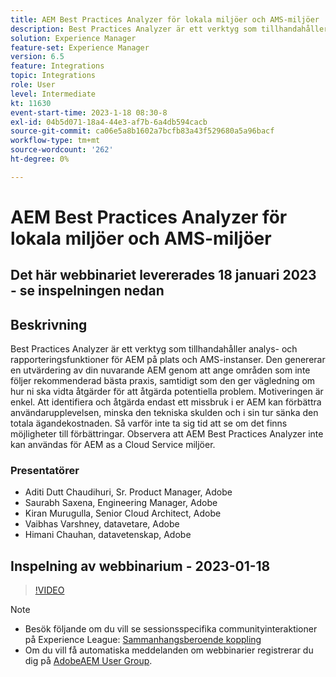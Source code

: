 ```yaml
---
title: AEM Best Practices Analyzer för lokala miljöer och AMS-miljöer
description: Best Practices Analyzer är ett verktyg som tillhandahåller analys- och rapporteringsfunktioner för AEM på plats och AMS-instanser. Den genererar en utvärdering av din nuvarande AEM genom att ange områden som inte följer rekommenderad bästa praxis, samtidigt som den ger vägledning om hur ni ska vidta åtgärder för att åtgärda potentiella problem.
solution: Experience Manager
feature-set: Experience Manager
version: 6.5
feature: Integrations
topic: Integrations
role: User
level: Intermediate
kt: 11630
event-start-time: 2023-1-18 08:30-8
exl-id: 04b5d071-18a4-44e3-af7b-6a4db594cacb
source-git-commit: ca06e5a8b1602a7bcfb83a43f529680a5a96bacf
workflow-type: tm+mt
source-wordcount: '262'
ht-degree: 0%

---
```


# AEM Best Practices Analyzer för lokala miljöer och AMS-miljöer

## Det här webbinariet levererades 18 januari 2023 - se inspelningen nedan

## Beskrivning

Best Practices Analyzer är ett verktyg som tillhandahåller analys- och rapporteringsfunktioner för AEM på plats och AMS-instanser. Den genererar en utvärdering av din nuvarande AEM genom att ange områden som inte följer rekommenderad bästa praxis, samtidigt som den ger vägledning om hur ni ska vidta åtgärder för att åtgärda potentiella problem. Motiveringen är enkel. Att identifiera och åtgärda endast ett missbruk i er AEM kan förbättra användarupplevelsen, minska den tekniska skulden och i sin tur sänka den totala ägandekostnaden. Så varför inte ta sig tid att se om det finns möjligheter till förbättringar.
Observera att AEM Best Practices Analyzer inte kan användas för AEM as a Cloud Service miljöer.

### Presentatörer

* Aditi Dutt Chaudihuri, Sr. Product Manager, Adobe
* Saurabh Saxena, Engineering Manager, Adobe
* Kiran Murugulla, Senior Cloud Architect, Adobe
* Vaibhas Varshney, datavetare, Adobe
* Himani Chauhan, datavetenskap, Adobe

## Inspelning av webbinarium - 2023-01-18

>[!VIDEO](https://video.tv.adobe.com/v/3413364/)

>[!NOTE]
>
>* Besök följande om du vill se sessionsspecifika communityinteraktioner på Experience League: [Sammanhangsberoende koppling](https://bit.ly/3Z6AyM1)
>* Om du vill få automatiska meddelanden om webbinarier registrerar du dig på [AdobeAEM User Group](https://aem-augs.adobe.com/).

